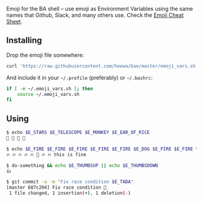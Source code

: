 Emoji for the BA shell – use emoji as Environment Variables using the same names that Github, Slack, and many others use. Check the [Emoji Cheat Sheet](http://emoji-cheat-sheet.com).

## Installing

Drop the emoji file somewhere:

```bash
curl 'https://raw.githubusercontent.com/heewa/bae/master/emoji_vars.sh' > ~/.emoji_vars.sh
```

And include it in your `~/.profile` (preferably) or `~/.bashrc`:

```bash
if [ -e ~/.emoji_vars.sh ]; then
    source ~/.emoji_vars.sh
fi
```

## Using

```bash
$ echo $E_STARS $E_TELESCOPE $E_MONKEY $E_EAR_OF_RICE
🌠 🔭 🐒 🌾

$ echo $E_FIRE $E_FIRE $E_FIRE $E_FIRE $E_FIRE $E_DOG $E_FIRE $E_FIRE this is fine
🔥 🔥 🔥 🔥 🔥 🐶 🔥 🔥 this is fine

$ do-something && echo $E_THUMBSUP || echo $E_THUMBSDOWN
👍

$ git commit -a -m "Fix race condition $E_TADA"
[master 687c204] Fix race condition 🎉
 1 file changed, 1 insertion(+), 1 deletion(-)
```

